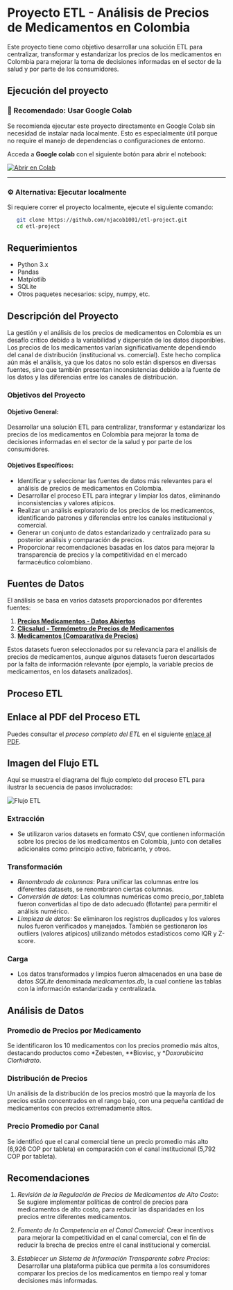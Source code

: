 # Proyecto ETL - Análisis de Precios de Medicamentos en Colombia

Este proyecto tiene como objetivo desarrollar una solución ETL para centralizar, transformar y estandarizar los precios de los medicamentos en Colombia para mejorar la toma de decisiones informadas en el sector de la salud y por parte de los consumidores.

## Ejecución del proyecto

### 🔗 Recomendado: Usar Google Colab

Se recomienda ejecutar este proyecto directamente en Google Colab sin necesidad de instalar nada localmente. Esto es especialmente útil porque no require el manejo de dependencias o configuraciones de entorno.

Acceda a **Google colab** con el siguiente botón para abrir el notebook:

[![Abrir en Colab](https://colab.research.google.com/assets/colab-badge.svg)](https://colab.research.google.com/github/njacob1001/etl-project/blob/main/notebooks/proyectoETL.ipynb)

---

### ⚙️ Alternativa: Ejecutar localmente

Si requiere correr el proyecto localmente, ejecute el siguiente comando:
```bash
   git clone https://github.com/njacob1001/etl-project.git
   cd etl-project
```

## Requerimientos

- Python 3.x
- Pandas
- Matplotlib
- SQLite
- Otros paquetes necesarios: scipy, numpy, etc.

## Descripción del Proyecto

La gestión y el análisis de los precios de medicamentos en Colombia es un desafío crítico debido a la variabilidad y dispersión de los datos disponibles. Los precios de los medicamentos varían significativamente dependiendo del canal de distribución (institucional vs. comercial). Este hecho complica aún más el análisis, ya que los datos no solo están dispersos en diversas fuentes, sino que también presentan inconsistencias debido a la fuente de los datos y las diferencias entre los canales de distribución.

### Objetivos del Proyecto

#### Objetivo General:
Desarrollar una solución ETL para centralizar, transformar y estandarizar los precios de los medicamentos en Colombia para mejorar la toma de decisiones informadas en el sector de la salud y por parte de los consumidores.

#### Objetivos Específicos:
- Identificar y seleccionar las fuentes de datos más relevantes para el análisis de precios de medicamentos en Colombia.
- Desarrollar el proceso ETL para integrar y limpiar los datos, eliminando inconsistencias y valores atípicos.
- Realizar un análisis exploratorio de los precios de los medicamentos, identificando patrones y diferencias entre los canales institucional y comercial.
- Generar un conjunto de datos estandarizado y centralizado para su posterior análisis y comparación de precios.
- Proporcionar recomendaciones basadas en los datos para mejorar la transparencia de precios y la competitividad en el mercado farmacéutico colombiano.

## Fuentes de Datos

El análisis se basa en varios datasets proporcionados por diferentes fuentes:

1. **[Precios Medicamentos - Datos Abiertos](https://www.datos.gov.co/Salud-y-Protecci-n-Social/Precios-Medicamentos/3t73-n4q9/about_data)**
2. **[Clicsalud - Termómetro de Precios de Medicamentos](https://www.datos.gov.co/Salud-y-Protecci-n-Social/Clicsalud-Term-metro-de-Precios-de-Medicamentos/n4dj-8r7k/about_data)**
3. **[Medicamentos (Comparativa de Precios)](https://www.datos.gov.co/Salud-y-Protecci-n-Social/medicamentos/ec4u-mzse/about_data)**

Estos datasets fueron seleccionados por su relevancia para el análisis de precios de medicamentos, aunque algunos datasets fueron descartados por la falta de información relevante (por ejemplo, la variable precios de medicamentos, en los datasets analizados).

## Proceso ETL

## Enlace al PDF del Proceso ETL

Puedes consultar el *proceso completo del ETL* en el siguiente [enlace al PDF](https://drive.google.com/file/d/1XDmF_xA6dVcheQ4hQEvq--4DgckCR6f5/view?usp=sharing).


## Imagen del Flujo ETL

Aquí se muestra el diagrama del flujo completo del proceso ETL para ilustrar la secuencia de pasos involucrados:

![Flujo ETL](https://github.com/user-attachments/assets/63987358-3ce7-4c1c-a56a-002bb858b7f8)



### Extracción
- Se utilizaron varios datasets en formato CSV, que contienen información sobre los precios de los medicamentos en Colombia, junto con detalles adicionales como principio activo, fabricante, y otros.

### Transformación
- *Renombrado de columnas*: Para unificar las columnas entre los diferentes datasets, se renombraron ciertas columnas.
- *Conversión de datos*: Las columnas numéricas como precio_por_tableta fueron convertidas al tipo de dato adecuado (flotante) para permitir el análisis numérico.
- *Limpieza de datos*: Se eliminaron los registros duplicados y los valores nulos fueron verificados y manejados. También se gestionaron los outliers (valores atípicos) utilizando métodos estadísticos como IQR y Z-score.

### Carga
- Los datos transformados y limpios fueron almacenados en una base de datos *SQLite* denominada *medicamentos.db*, la cual contiene las tablas con la información estandarizada y centralizada.

## Análisis de Datos

### Promedio de Precios por Medicamento
Se identificaron los 10 medicamentos con los precios promedio más altos, destacando productos como *Zebesten, **Biovisc, y **Doxorubicina Clorhidrato*.

### Distribución de Precios
Un análisis de la distribución de los precios mostró que la mayoría de los precios están concentrados en el rango bajo, con una pequeña cantidad de medicamentos con precios extremadamente altos.

### Precio Promedio por Canal
Se identificó que el canal comercial tiene un precio promedio más alto (6,926 COP por tableta) en comparación con el canal institucional (5,792 COP por tableta).

## Recomendaciones

1. *Revisión de la Regulación de Precios de Medicamentos de Alto Costo*:
   Se sugiere implementar políticas de control de precios para medicamentos de alto costo, para reducir las disparidades en los precios entre diferentes medicamentos.

2. *Fomento de la Competencia en el Canal Comercial*:
   Crear incentivos para mejorar la competitividad en el canal comercial, con el fin de reducir la brecha de precios entre el canal institucional y comercial.

3. *Establecer un Sistema de Información Transparente sobre Precios*:
   Desarrollar una plataforma pública que permita a los consumidores comparar los precios de los medicamentos en tiempo real y tomar decisiones más informadas.


